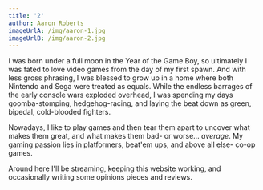 ```yaml
---
title: '2'
author: Aaron Roberts
imageUrlA: /img/aaron-1.jpg
imageUrlB: /img/aaron-2.jpg
---
```

I was born under a full moon in the Year of the Game Boy, so ultimately I was fated to love video games from the day of my first spawn. And with less gross phrasing, I was blessed to grow up in a home where both Nintendo and Sega were treated as equals. While the endless barrages of the early console wars exploded overhead, I was spending my days goomba-stomping, hedgehog-racing, and laying the beat down as green, bipedal, cold-blooded fighters.

Nowadays, I like to play games and then tear them apart to uncover what makes them great, and what makes them bad- or worse... _average_. My gaming passion lies in platformers, beat'em ups, and above all else- co-op games.

Around here I'll be streaming, keeping this website working, and occasionally writing some opinions pieces and reviews.

